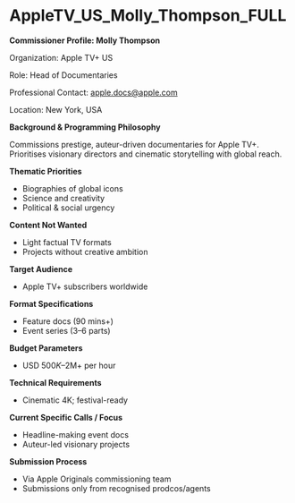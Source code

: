 # AppleTV_US_Molly_Thompson_FULL

**Commissioner Profile: Molly Thompson**

Organization: Apple TV+ US

Role: Head of Documentaries

Professional Contact: apple.docs@apple.com

Location: New York, USA

**Background & Programming Philosophy**

Commissions prestige, auteur-driven documentaries for Apple TV+. Prioritises visionary directors and cinematic storytelling with global reach.

**Thematic Priorities**

- Biographies of global icons
- Science and creativity
- Political & social urgency

**Content Not Wanted**

- Light factual TV formats
- Projects without creative ambition

**Target Audience**

- Apple TV+ subscribers worldwide

**Format Specifications**

- Feature docs (90 mins+)
- Event series (3–6 parts)

**Budget Parameters**

- USD $500K–$2M+ per hour

**Technical Requirements**

- Cinematic 4K; festival-ready

**Current Specific Calls / Focus**

- Headline-making event docs
- Auteur-led visionary projects

**Submission Process**

- Via Apple Originals commissioning team
- Submissions only from recognised prodcos/agents